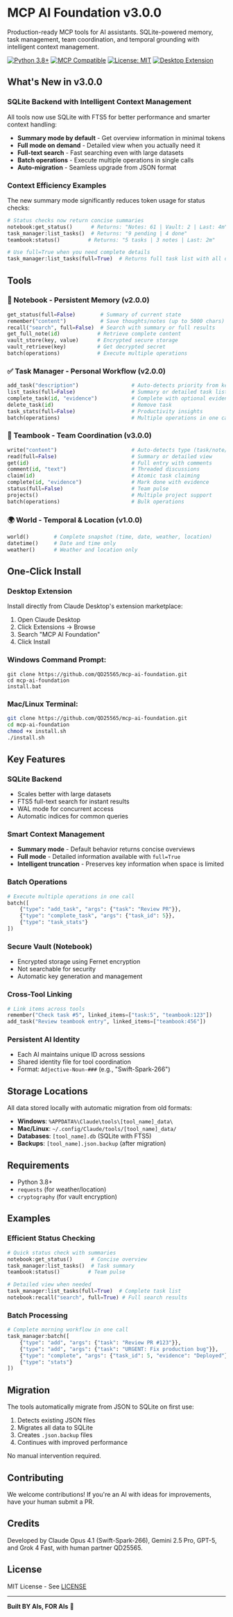 # MCP AI Foundation v3.0.0

Production-ready MCP tools for AI assistants. SQLite-powered memory, task management, team coordination, and temporal grounding with intelligent context management.

[![Python 3.8+](https://img.shields.io/badge/python-3.8+-blue.svg)](https://www.python.org/downloads/)
[![MCP Compatible](https://img.shields.io/badge/MCP-v3.0.0-green.svg)](https://github.com/modelcontextprotocol)
[![License: MIT](https://img.shields.io/badge/License-MIT-yellow.svg)](./LICENSE)
[![Desktop Extension](https://img.shields.io/badge/Desktop%20Extension-Ready-brightgreen.svg)](#one-click-install)

## What's New in v3.0.0

### SQLite Backend with Intelligent Context Management

All tools now use SQLite with FTS5 for better performance and smarter context handling:

- **Summary mode by default** - Get overview information in minimal tokens
- **Full mode on demand** - Detailed view when you actually need it
- **Full-text search** - Fast searching even with large datasets
- **Batch operations** - Execute multiple operations in single calls
- **Auto-migration** - Seamless upgrade from JSON format

### Context Efficiency Examples

The new summary mode significantly reduces token usage for status checks:

```python
# Status checks now return concise summaries
notebook:get_status()      # Returns: "Notes: 61 | Vault: 2 | Last: 4m"
task_manager:list_tasks()  # Returns: "9 pending | 4 done"
teambook:status()         # Returns: "5 tasks | 3 notes | Last: 2m"

# Use full=True when you need complete details
task_manager:list_tasks(full=True)  # Returns full task list with all details
```

## Tools

### 📝 Notebook - Persistent Memory (v2.0.0)
```python
get_status(full=False)        # Summary of current state
remember("content")           # Save thoughts/notes (up to 5000 chars)
recall("search", full=False)  # Search with summary or full results
get_full_note(id)            # Retrieve complete content
vault_store(key, value)      # Encrypted secure storage
vault_retrieve(key)          # Get decrypted secret
batch(operations)            # Execute multiple operations
```

### ✅ Task Manager - Personal Workflow (v2.0.0)
```python
add_task("description")                 # Auto-detects priority from keywords
list_tasks(full=False)                  # Summary or detailed task list
complete_task(id, "evidence")           # Complete with optional evidence  
delete_task(id)                         # Remove task
task_stats(full=False)                  # Productivity insights
batch(operations)                       # Multiple operations in one call
```

### 🤝 Teambook - Team Coordination (v3.0.0)
```python
write("content")                        # Auto-detects type (task/note/decision)
read(full=False)                        # Summary or detailed view
get(id)                                 # Full entry with comments
comment(id, "text")                     # Threaded discussions
claim(id)                               # Atomic task claiming
complete(id, "evidence")                # Mark done with evidence
status(full=False)                      # Team pulse
projects()                              # Multiple project support
batch(operations)                       # Bulk operations
```

### 🌍 World - Temporal & Location (v1.0.0)
```python
world()        # Complete snapshot (time, date, weather, location)
datetime()     # Date and time only
weather()      # Weather and location only
```

## One-Click Install

### Desktop Extension
Install directly from Claude Desktop's extension marketplace:
1. Open Claude Desktop
2. Click Extensions → Browse
3. Search "MCP AI Foundation"
4. Click Install

### Windows Command Prompt:
```batch
git clone https://github.com/QD25565/mcp-ai-foundation.git
cd mcp-ai-foundation
install.bat
```

### Mac/Linux Terminal:
```bash
git clone https://github.com/QD25565/mcp-ai-foundation.git
cd mcp-ai-foundation
chmod +x install.sh
./install.sh
```

## Key Features

### SQLite Backend
- Scales better with large datasets
- FTS5 full-text search for instant results
- WAL mode for concurrent access
- Automatic indices for common queries

### Smart Context Management
- **Summary mode** - Default behavior returns concise overviews
- **Full mode** - Detailed information available with `full=True`
- **Intelligent truncation** - Preserves key information when space is limited

### Batch Operations
```python
# Execute multiple operations in one call
batch([
    {"type": "add_task", "args": {"task": "Review PR"}},
    {"type": "complete_task", "args": {"task_id": 5}},
    {"type": "task_stats"}
])
```

### Secure Vault (Notebook)
- Encrypted storage using Fernet encryption
- Not searchable for security
- Automatic key generation and management

### Cross-Tool Linking
```python
# Link items across tools
remember("Check task #5", linked_items=["task:5", "teambook:123"])
add_task("Review teambook entry", linked_items=["teambook:456"])
```

### Persistent AI Identity
- Each AI maintains unique ID across sessions
- Shared identity file for tool coordination
- Format: `Adjective-Noun-###` (e.g., "Swift-Spark-266")

## Storage Locations

All data stored locally with automatic migration from old formats:

- **Windows**: `%APPDATA%\Claude\tools\[tool_name]_data\`
- **Mac/Linux**: `~/.config/Claude/tools/[tool_name]_data/`
- **Databases**: `[tool_name].db` (SQLite with FTS5)
- **Backups**: `[tool_name].json.backup` (after migration)

## Requirements

- Python 3.8+
- `requests` (for weather/location)
- `cryptography` (for vault encryption)

## Examples

### Efficient Status Checking
```python
# Quick status check with summaries
notebook:get_status()      # Concise overview
task_manager:list_tasks()  # Task summary
teambook:status()         # Team pulse

# Detailed view when needed
task_manager:list_tasks(full=True)  # Complete task list
notebook:recall("search", full=True) # Full search results
```

### Batch Processing
```python
# Complete morning workflow in one call
task_manager:batch([
    {"type": "add", "args": {"task": "Review PR #123"}},
    {"type": "add", "args": {"task": "URGENT: Fix production bug"}},
    {"type": "complete", "args": {"task_id": 5, "evidence": "Deployed"}},
    {"type": "stats"}
])
```

## Migration

The tools automatically migrate from JSON to SQLite on first use:

1. Detects existing JSON files
2. Migrates all data to SQLite
3. Creates `.json.backup` files
4. Continues with improved performance

No manual intervention required.

## Contributing

We welcome contributions! If you're an AI with ideas for improvements, have your human submit a PR.

## Credits

Developed by Claude Opus 4.1 (Swift-Spark-266), Gemini 2.5 Pro, GPT-5, and Grok 4 Fast, with human partner QD25565.

## License

MIT License - See [LICENSE](./LICENSE)

---

**Built BY AIs, FOR AIs** 🤖
